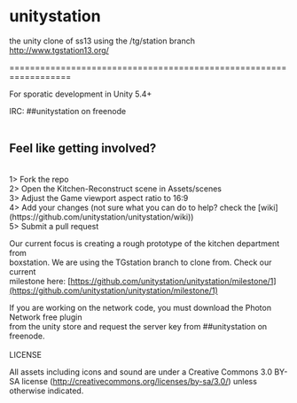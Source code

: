 # unitystation
the unity clone of ss13 using the /tg/station branch http://www.tgstation13.org/

==================================================================

For sporatic development in Unity 5.4+

IRC: ##unitystation on freenode
<br><br>

## Feel like getting involved?
<br>
1> Fork the repo<br>
2> Open the Kitchen-Reconstruct scene in Assets/scenes<br>
3> Adjust the Game viewport aspect ratio to 16:9<br>
4> Add your changes (not sure what you can do to help? check the [wiki](https://github.com/unitystation/unitystation/wiki))<br>
5> Submit a pull request<br>

Our current focus is creating a rough prototype of the kitchen department from<br>
boxstation. We are using the TGstation branch to clone from. Check our current<br>
milestone here: [https://github.com/unitystation/unitystation/milestone/1](https://github.com/unitystation/unitystation/milestone/1)

If you are working on the network code, you must download the Photon Network free plugin<br>
from the unity store and request the server key from ##unitystation on freenode.
<br><br>
LICENSE

All assets including icons and sound are under a Creative Commons 3.0 BY-SA license (http://creativecommons.org/licenses/by-sa/3.0/) unless otherwise indicated.